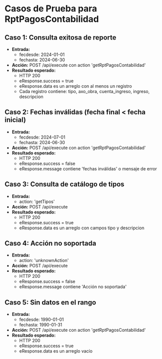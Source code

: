 # Casos de Prueba para RptPagosContabilidad

## Caso 1: Consulta exitosa de reporte
- **Entrada:**
  - fecdesde: 2024-01-01
  - fechasta: 2024-06-30
- **Acción:** POST /api/execute con action 'getRptPagosContabilidad'
- **Resultado esperado:**
  - HTTP 200
  - eResponse.success = true
  - eResponse.data es un arreglo con al menos un registro
  - Cada registro contiene: tipo, axo_obra, cuenta_ingreso, ingreso, descripcion

## Caso 2: Fechas inválidas (fecha final < fecha inicial)
- **Entrada:**
  - fecdesde: 2024-07-01
  - fechasta: 2024-06-30
- **Acción:** POST /api/execute con action 'getRptPagosContabilidad'
- **Resultado esperado:**
  - HTTP 200
  - eResponse.success = false
  - eResponse.message contiene 'fechas inválidas' o mensaje de error

## Caso 3: Consulta de catálogo de tipos
- **Entrada:**
  - action: 'getTipos'
- **Acción:** POST /api/execute
- **Resultado esperado:**
  - HTTP 200
  - eResponse.success = true
  - eResponse.data es un arreglo con campos tipo y descripcion

## Caso 4: Acción no soportada
- **Entrada:**
  - action: 'unknownAction'
- **Acción:** POST /api/execute
- **Resultado esperado:**
  - HTTP 200
  - eResponse.success = false
  - eResponse.message contiene 'Acción no soportada'

## Caso 5: Sin datos en el rango
- **Entrada:**
  - fecdesde: 1990-01-01
  - fechasta: 1990-01-31
- **Acción:** POST /api/execute con action 'getRptPagosContabilidad'
- **Resultado esperado:**
  - HTTP 200
  - eResponse.success = true
  - eResponse.data es un arreglo vacío
